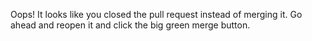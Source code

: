 Oops! It looks like you closed the pull request instead of merging it. Go ahead and reopen it and click the big green merge button.
